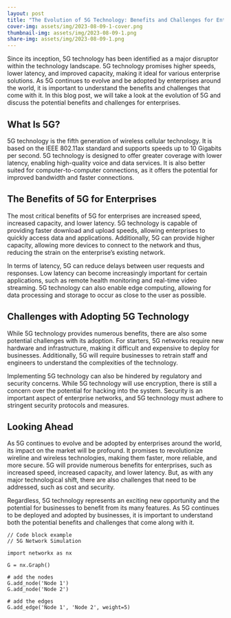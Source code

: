 ```yaml
---
layout: post
title: "The Evolution of 5G Technology: Benefits and Challenges for Enterprises"
cover-img: assets/img/2023-08-09-1-cover.png
thumbnail-img: assets/img/2023-08-09-1.png
share-img: assets/img/2023-08-09-1.png
---
```





Since its inception, 5G technology has been identified as a major disruptor within the technology landscape. 5G technology promises higher speeds, lower latency, and improved capacity, making it ideal for various enterprise solutions. As 5G continues to evolve and be adopted by enterprises around the world, it is important to understand the benefits and challenges that come with it. In this blog post, we will take a look at the evolution of 5G and discuss the potential benefits and challenges for enterprises. 

## What Is 5G? 

5G technology is the fifth generation of wireless cellular technology. It is based on the IEEE 802.11ax standard and supports speeds up to 10 Gigabits per second. 5G technology is designed to offer greater coverage with lower latency, enabling high-quality voice and data services. It is also better suited for computer-to-computer connections, as it offers the potential for improved bandwidth and faster connections.

## The Benefits of 5G for Enterprises 

The most critical benefits of 5G for enterprises are increased speed, increased capacity, and lower latency. 5G technology is capable of providing faster download and upload speeds, allowing enterprises to quickly access data and applications. Additionally, 5G can provide higher capacity, allowing more devices to connect to the network and thus, reducing the strain on the enterprise’s existing network. 

In terms of latency, 5G can reduce delays between user requests and responses. Low latency can become increasingly important for certain applications, such as remote health monitoring and real-time video streaming. 5G technology can also enable edge computing, allowing for data processing and storage to occur as close to the user as possible. 

## Challenges with Adopting 5G Technology 

While 5G technology provides numerous benefits, there are also some potential challenges with its adoption. For starters, 5G networks require new hardware and infrastructure, making it difficult and expensive to deploy for businesses. Additionally, 5G will require businesses to retrain staff and engineers to understand the complexities of the technology. 

Implementing 5G technology can also be hindered by regulatory and security concerns. While 5G technology will use encryption, there is still a concern over the potential for hacking into the system. Security is an important aspect of enterprise networks, and 5G technology must adhere to stringent security protocols and measures. 

## Looking Ahead 

As 5G continues to evolve and be adopted by enterprises around the world, its impact on the market will be profound. It promises to revolutionize wireline and wireless technologies, making them faster, more reliable, and more secure. 5G will provide numerous benefits for enterprises, such as increased speed, increased capacity, and lower latency. But, as with any major technological shift, there are also challenges that need to be addressed, such as cost and security.

Regardless, 5G technology represents an exciting new opportunity and the potential for businesses to benefit from its many features. As 5G continues to be deployed and adopted by businesses, it is important to understand both the potential benefits and challenges that come along with it. 

``` 
// Code block example 
// 5G Network Simulation 

import networkx as nx 

G = nx.Graph() 

# add the nodes 
G.add_node('Node 1') 
G.add_node('Node 2') 

# add the edges 
G.add_edge('Node 1', 'Node 2', weight=5) 
```
